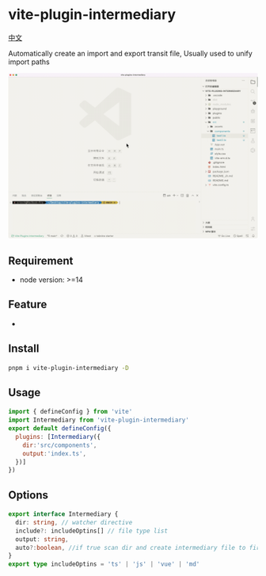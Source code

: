 # vite-plugin-intermediary
[中文](./README_zh.md)   

Automatically create an import and export transit file, Usually used to unify import paths    

![img](public/demo.gif)   

## Requirement

- node version: >=14

## Feature

- 

## Install

``` zsh
pnpm i vite-plugin-intermediary -D
```


## Usage


``` js
import { defineConfig } from 'vite'
import Intermediary from 'vite-plugin-intermediary'
export default defineConfig({
  plugins: [Intermediary({
    dir:'src/components',
    output:'index.ts',
  })]
})
```

## Options


``` ts
export interface Intermediary {
  dir: string, // watcher directive
  include?: includeOptins[] // file type list
  output: string, 
  auto?:boolean, //if true scan dir and create intermediary file to first run vite
}
export type includeOptins = 'ts' | 'js' | 'vue' | 'md'

```

